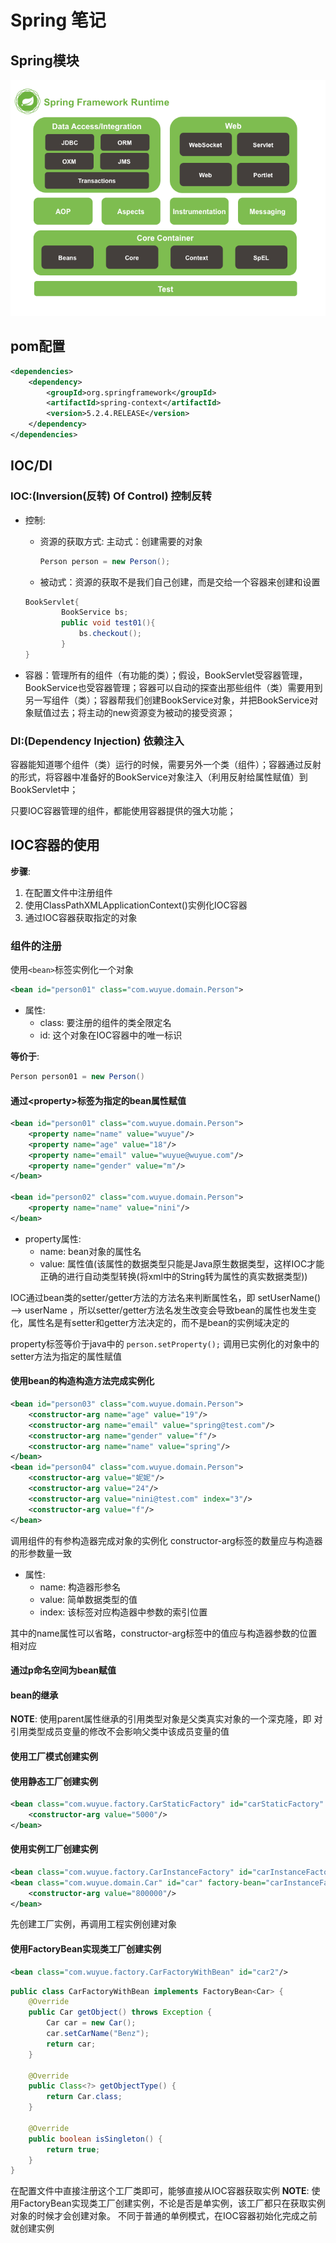 # Spring 笔记

## Spring模块

![spring framework runtime](imgs/spring-framework-runtime.png)

## pom配置

```xml
<dependencies>
    <dependency>
        <groupId>org.springframework</groupId>
        <artifactId>spring-context</artifactId>
        <version>5.2.4.RELEASE</version>
    </dependency>
</dependencies>
 ```

## IOC/DI

### IOC:(Inversion(反转) Of Control) 控制反转

- 控制:
  - 资源的获取方式:
    主动式：创建需要的对象

    ```java
    Person person = new Person();
    ```

  - 被动式：资源的获取不是我们自己创建，而是交给一个容器来创建和设置

  ```java
  BookServlet{
          BookService bs;
          public void test01(){
              bs.checkout();
          }
  }
  ```

- 容器：管理所有的组件（有功能的类）；假设，BookServlet受容器管理，BookService也受容器管理；容器可以自动的探查出那些组件（类）需要用到另一写组件（类）；容器帮我们创建BookService对象，并把BookService对象赋值过去；将主动的new资源变为被动的接受资源；

### DI:(Dependency Injection) 依赖注入

容器能知道哪个组件（类）运行的时候，需要另外一个类（组件）；容器通过反射的形式，将容器中准备好的BookService对象注入（利用反射给属性赋值）到BookServlet中；

只要IOC容器管理的组件，都能使用容器提供的强大功能；

## IOC容器的使用

**步骤**:

1. 在配置文件中注册组件
2. 使用ClassPathXMLApplicationContext()实例化IOC容器
3. 通过IOC容器获取指定的对象

### 组件的注册

使用`<bean>`标签实例化一个对象

```xml
<bean id="person01" class="com.wuyue.domain.Person">
```

- 属性:
  - class: 要注册的组件的类全限定名
  - id: 这个对象在IOC容器中的唯一标识

**等价于**:

```java
Person person01 = new Person()
```

#### 通过\<property\>标签为指定的bean属性赋值

```xml
<bean id="person01" class="com.wuyue.domain.Person">
    <property name="name" value="wuyue"/>
    <property name="age" value="18"/>
    <property name="email" value="wuyue@wuyue.com"/>
    <property name="gender" value="m"/>
</bean>

<bean id="person02" class="com.wuyue.domain.Person">
    <property name="name" value="nini"/>
</bean>

```

- property属性:
  - name: bean对象的属性名
  - value: 属性值(该属性的数据类型只能是Java原生数据类型，这样IOC才能正确的进行自动类型转换(将xml中的String转为属性的真实数据类型))

IOC通过bean类的setter/getter方法的方法名来判断属性名，即 setUserName() --> userName ，所以setter/getter方法名发生改变会导致bean的属性也发生变化，属性名是有setter和getter方法决定的，而不是bean的实例域决定的

property标签等价于java中的 `person.setProperty();` 调用已实例化的对象中的setter方法为指定的属性赋值

#### 使用bean的构造构造方法完成实例化

```xml
<bean id="person03" class="com.wuyue.domain.Person">
    <constructor-arg name="age" value="19"/>
    <constructor-arg name="email" value="spring@test.com"/>
    <constructor-arg name="gender" value="f"/>
    <constructor-arg name="name" value="spring"/>
</bean>
<bean id="person04" class="com.wuyue.domain.Person">
    <constructor-arg value="妮妮"/>
    <constructor-arg value="24"/>
    <constructor-arg value="nini@test.com" index="3"/>
    <constructor-arg value="f"/>
</bean>
```

调用组件的有参构造器完成对象的实例化
constructor-arg标签的数量应与构造器的形参数量一致

- 属性:
  - name: 构造器形参名
  - value: 简单数据类型的值
  - index: 该标签对应构造器中参数的索引位置

其中的name属性可以省略，constructor-arg标签中的值应与构造器参数的位置相对应

#### 通过p命名空间为bean赋值

#### bean的继承

**NOTE**: 使用parent属性继承的引用类型对象是父类真实对象的一个深克隆，即 对引用类型成员变量的修改不会影响父类中该成员变量的值

#### 使用工厂模式创建实例

#### 使用静态工厂创建实例

```xml
<bean class="com.wuyue.factory.CarStaticFactory" id="carStaticFactory" factory-method="getCar">
    <constructor-arg value="5000"/>
</bean>
```

#### 使用实例工厂创建实例

```xml
<bean class="com.wuyue.factory.CarInstanceFactory" id="carInstanceFactory"/>
<bean class="com.wuyue.domain.Car" id="car" factory-bean="carInstanceFactory" factory-method="getCar">
    <constructor-arg value="800000"/>
</bean>
```

先创建工厂实例，再调用工程实例创建对象

#### 使用FactoryBean实现类工厂创建实例

```xml
<bean class="com.wuyue.factory.CarFactoryWithBean" id="car2"/>
```

```java
public class CarFactoryWithBean implements FactoryBean<Car> {
    @Override
    public Car getObject() throws Exception {
        Car car = new Car();
        car.setCarName("Benz");
        return car;
    }

    @Override
    public Class<?> getObjectType() {
        return Car.class;
    }

    @Override
    public boolean isSingleton() {
        return true;
    }
}
```

在配置文件中直接注册这个工厂类即可，能够直接从IOC容器获取实例
**NOTE**: 使用FactoryBean实现类工厂创建实例，不论是否是单实例，该工厂都只在获取实例对象的时候才会创建对象。
不同于普通的单例模式，在IOC容器初始化完成之前就创建实例
